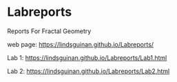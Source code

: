 # Labreports
Reports For Fractal Geometry 

web page: https://lindsguinan.github.io/Labreports/ 

Lab 1: https://lindsguinan.github.io/Labreports/Lab1.html

Lab 2: https://lindsguinan.github.io/Labreports/Lab2.html

